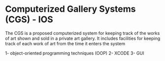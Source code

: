 # Computerized Gallery Systems (CGS) - IOS
The CGS is a proposed computerized system for keeping track of the works of art shown and sold in a private art gallery. It includes facilities for keeping track of each work of art from the time it enters the system

1- object-oriented programming techniques (OOP)
2- XCODE
3- GUI
